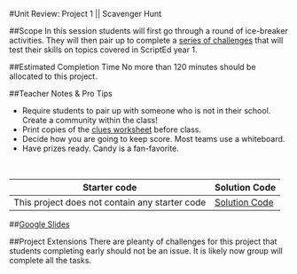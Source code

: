 #Unit Review: Project 1 || Scavenger Hunt


##Scope
In this session students will first go through a round of ice-breaker activities. They will then pair up to complete a [series of challenges](clues.md) that will test their skills on topics covered in ScriptEd year 1. 


##Estimated Completion Time
No more than 120 minutes should be allocated to this project. 

##Teacher Notes & Pro Tips
* Require students to pair up with someone who is not in their school. Create a community within the class!
* Print copies of the [clues worksheet](clues.md) before class.
* Decide how you are going to keep score. Most teams use a whiteboard.
* Have prizes ready. Candy is a fan-favorite.
<br>

| Starter code | Solution Code |
|-------|-------|
|This project does not contain any starter code | [Solution Code]()|

##[Google Slides](https://docs.google.com/presentation/d/1esamRfyAFhl2quGDxt3-NRvHLHwhFad9g-sYucYJlFg/edit?usp=sharing)

##Project Extensions
There are pleanty of challenges for this project that students completing early should not be an issue. It is likely now group will complete all the tasks.




